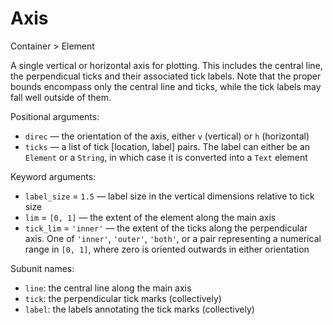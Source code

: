 # Axis

<span class="inherit">Container > Element</span>

A single vertical or horizontal axis for plotting. This includes the central line, the perpendicual ticks and their associated tick labels. Note that the proper bounds encompass only the central line and ticks, while the tick labels may fall well outside of them.

Positional arguments:
- `direc` — the orientation of the axis, either `v` (vertical) or `h` (horizontal)
- `ticks` — a list of tick [location, label] pairs. The label can either be an `Element` or a `String`, in which case it is converted into a `Text` element

Keyword arguments:
- `label_size` = `1.5` — label size in the vertical dimensions relative to tick size
- `lim` = `[0, 1]` — the extent of the element along the main axis
- `tick_lim` = `'inner'` — the extent of the ticks along the perpendicular axis. One of `'inner'`, `'outer'`, `'both'`, or a pair representing a numerical range in `[0, 1]`, where zero is oriented outwards in either orientation

Subunit names:
- `line`: the central line along the main axis
- `tick`: the perpendicular tick marks (collectively)
- `label`: the labels annotating the tick marks (collectively)
